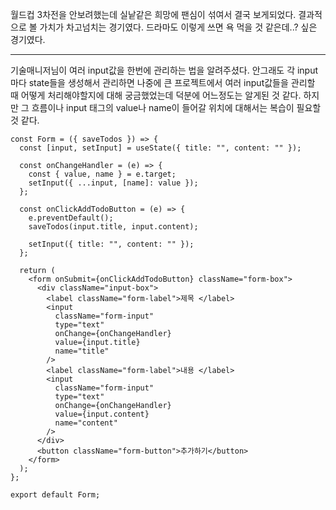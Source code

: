 월드컵 3차전을 안보려했는데 실낱같은 희망에 팬심이 섞여서 결국 보게되었다.
결과적으로 볼 가치가 차고넘치는 경기였다.
드라마도 이렇게 쓰면 욕 먹을 것 같은데..? 싶은 경기였다.

---

기술매니저님이 여러 input값을 한번에 관리하는 법을 알려주셨다.
안그래도 각 input마다 state들을 생성해서 관리하면 나중에 큰 프로젝트에서 여러 input값들을 관리할 때
어떻게 처리해야할지에 대해 궁금했었는데 덕분에 어느정도는 알게된 것 같다.
하지만 그 흐름이나 input 태그의 value나 name이 들어갈 위치에 대해서는 복습이 필요할 것 같다.

```
const Form = ({ saveTodos }) => {
  const [input, setInput] = useState({ title: "", content: "" });
 
  const onChangeHandler = (e) => {
    const { value, name } = e.target;
    setInput({ ...input, [name]: value });
  };
 
  const onClickAddTodoButton = (e) => {
    e.preventDefault();
    saveTodos(input.title, input.content);
 
    setInput({ title: "", content: "" });
  };
 
  return (
    <form onSubmit={onClickAddTodoButton} className="form-box">
      <div className="input-box">
        <label className="form-label">제목 </label>
        <input
          className="form-input"
          type="text"
          onChange={onChangeHandler}
          value={input.title}
          name="title"
        />
        <label className="form-label">내용 </label>
        <input
          className="form-input"
          type="text"
          onChange={onChangeHandler}
          value={input.content}
          name="content"
        />
      </div>
      <button className="form-button">추가하기</button>
    </form>
  );
};
 
export default Form;
```

